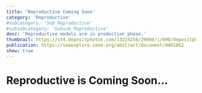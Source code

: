 ```yaml
---
title: 'Reproductive Coming Soon'
category: 'Reproductive'
#subcategory: 'Sub Reproductive'
#subsubcategory: 'Subsub Reproductive'
desc: 'Reproductive models are in production phase.'
thumbnail: https://st4.depositphotos.com/13324256/29066/i/600/depositphotos_290667980-stock-photo-top-view-red-paper-cut.jpg
publication: https://ieeexplore.ieee.org/abstract/document/9462062
show: true
---
```


# Reproductive is Coming Soon...
